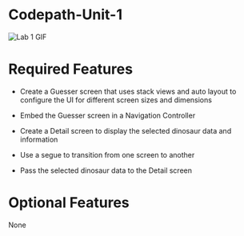 # Codepath-Unit-1

![Lab 1 GIF ](https://user-images.githubusercontent.com/108569152/222528278-3c872283-8cb4-4ebc-9179-7b10295eaf9a.gif)


# Required Features
- Create a Guesser screen that uses stack views and auto layout to configure the UI for different screen sizes and dimensions

- Embed the Guesser screen in a Navigation Controller

- Create a Detail screen to display the selected dinosaur data and information

- Use a segue to transition from one screen to another

- Pass the selected dinosaur data to the Detail screen


# Optional Features
None
